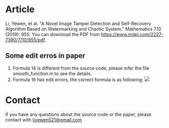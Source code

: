 # Article
Li, Yewen, et al. "A Novel Image Tamper Detection and Self-Recovery Algorithm Based on Watermarking and Chaotic System." Mathematics 7.10 (2019): 955. You can download the PDF from https://www.mdpi.com/2227-7390/7/10/955/pdf.

## Some edit erros in paper
1. Formula 14 is different from the source code, please infer the file smooth_function.m to see the details.
2. Formula 16 has edit errors, the correct formula is as following:
![](https://liyewen-picture.oss-cn-beijing.aliyuncs.com/2021/02/20210216-image_recovery.png)

# Contact
If you have any questions about the source code or the paper, please contact with liyewen521@gmail.com
